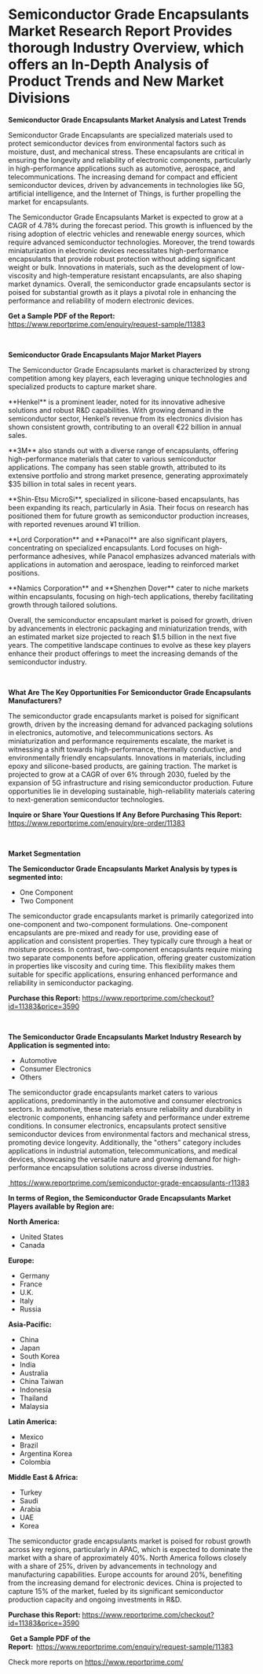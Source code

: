 <p><h1>Semiconductor Grade Encapsulants Market Research Report Provides thorough Industry Overview, which offers an In-Depth Analysis of Product Trends and New Market Divisions</h1></p><p><strong>Semiconductor Grade Encapsulants Market Analysis and Latest Trends</strong></p>
<p><p>Semiconductor Grade Encapsulants are specialized materials used to protect semiconductor devices from environmental factors such as moisture, dust, and mechanical stress. These encapsulants are critical in ensuring the longevity and reliability of electronic components, particularly in high-performance applications such as automotive, aerospace, and telecommunications. The increasing demand for compact and efficient semiconductor devices, driven by advancements in technologies like 5G, artificial intelligence, and the Internet of Things, is further propelling the market for encapsulants.</p><p>The Semiconductor Grade Encapsulants Market is expected to grow at a CAGR of 4.78% during the forecast period. This growth is influenced by the rising adoption of electric vehicles and renewable energy sources, which require advanced semiconductor technologies. Moreover, the trend towards miniaturization in electronic devices necessitates high-performance encapsulants that provide robust protection without adding significant weight or bulk. Innovations in materials, such as the development of low-viscosity and high-temperature resistant encapsulants, are also shaping market dynamics. Overall, the semiconductor grade encapsulants sector is poised for substantial growth as it plays a pivotal role in enhancing the performance and reliability of modern electronic devices.</p></p>
<p><strong>Get a Sample PDF of the Report:&nbsp;</strong> <a href="https://www.reportprime.com/enquiry/request-sample/11383?utm_campaign=3319&utm_medium=2&utm_source=Github&utm_content=ia&utm_term=20032025&utm_id=semiconductor-grade-encapsulants">https://www.reportprime.com/enquiry/request-sample/11383</a></p>
<p>&nbsp;</p>
<p><strong>Semiconductor Grade Encapsulants Major Market Players</strong></p>
<p><p>The Semiconductor Grade Encapsulants market is characterized by strong competition among key players, each leveraging unique technologies and specialized products to capture market share. </p><p>**Henkel** is a prominent leader, noted for its innovative adhesive solutions and robust R&D capabilities. With growing demand in the semiconductor sector, Henkel’s revenue from its electronics division has shown consistent growth, contributing to an overall €22 billion in annual sales. </p><p>**3M** also stands out with a diverse range of encapsulants, offering high-performance materials that cater to various semiconductor applications. The company has seen stable growth, attributed to its extensive portfolio and strong market presence, generating approximately $35 billion in total sales in recent years.</p><p>**Shin-Etsu MicroSi**, specialized in silicone-based encapsulants, has been expanding its reach, particularly in Asia. Their focus on research has positioned them for future growth as semiconductor production increases, with reported revenues around ¥1 trillion.</p><p>**Lord Corporation** and **Panacol** are also significant players, concentrating on specialized encapsulants. Lord focuses on high-performance adhesives, while Panacol emphasizes advanced materials with applications in automation and aerospace, leading to reinforced market positions.</p><p>**Namics Corporation** and **Shenzhen Dover** cater to niche markets within encapsulants, focusing on high-tech applications, thereby facilitating growth through tailored solutions.</p><p>Overall, the semiconductor encapsulant market is poised for growth, driven by advancements in electronic packaging and miniaturization trends, with an estimated market size projected to reach $1.5 billion in the next five years. The competitive landscape continues to evolve as these key players enhance their product offerings to meet the increasing demands of the semiconductor industry.</p></p>
<p>&nbsp;</p>
<p><strong>What Are The Key Opportunities For Semiconductor Grade Encapsulants Manufacturers?</strong></p>
<p><p>The semiconductor grade encapsulants market is poised for significant growth, driven by the increasing demand for advanced packaging solutions in electronics, automotive, and telecommunications sectors. As miniaturization and performance requirements escalate, the market is witnessing a shift towards high-performance, thermally conductive, and environmentally friendly encapsulants. Innovations in materials, including epoxy and silicone-based products, are gaining traction. The market is projected to grow at a CAGR of over 6% through 2030, fueled by the expansion of 5G infrastructure and rising semiconductor production. Future opportunities lie in developing sustainable, high-reliability materials catering to next-generation semiconductor technologies.</p></p>
<p><strong>Inquire or Share Your Questions If Any Before Purchasing This Report:</strong> <a href="https://www.reportprime.com/enquiry/pre-order/11383?utm_campaign=3319&utm_medium=2&utm_source=Github&utm_content=ia&utm_term=20032025&utm_id=semiconductor-grade-encapsulants">https://www.reportprime.com/enquiry/pre-order/11383</a></p>
<p>&nbsp;</p>
<p><strong>Market Segmentation</strong></p>
<p><strong>The Semiconductor Grade Encapsulants Market Analysis by types is segmented into:</strong></p>
<p><ul><li>One Component</li><li>Two Component</li></ul></p>
<p><p>The semiconductor grade encapsulants market is primarily categorized into one-component and two-component formulations. One-component encapsulants are pre-mixed and ready for use, providing ease of application and consistent properties. They typically cure through a heat or moisture process. In contrast, two-component encapsulants require mixing two separate components before application, offering greater customization in properties like viscosity and curing time. This flexibility makes them suitable for specific applications, ensuring enhanced performance and reliability in semiconductor packaging.</p></p>
<p><strong>Purchase this Report:&nbsp;</strong><a href="https://www.reportprime.com/checkout?id=11383&price=3590&utm_campaign=3319&utm_medium=2&utm_source=Github&utm_content=ia&utm_term=20032025&utm_id=semiconductor-grade-encapsulants">https://www.reportprime.com/checkout?id=11383&price=3590</a></p>
<p>&nbsp;</p>
<p><strong>The Semiconductor Grade Encapsulants Market Industry Research by Application is segmented into:</strong></p>
<p><ul><li>Automotive</li><li>Consumer Electronics</li><li>Others</li></ul></p>
<p><p>The semiconductor grade encapsulants market caters to various applications, predominantly in the automotive and consumer electronics sectors. In automotive, these materials ensure reliability and durability in electronic components, enhancing safety and performance under extreme conditions. In consumer electronics, encapsulants protect sensitive semiconductor devices from environmental factors and mechanical stress, promoting device longevity. Additionally, the "others" category includes applications in industrial automation, telecommunications, and medical devices, showcasing the versatile nature and growing demand for high-performance encapsulation solutions across diverse industries.</p></p>
<p><a href="https://www.reportprime.com/semiconductor-grade-encapsulants-r11383?utm_campaign=3319&utm_medium=2&utm_source=Github&utm_content=ia&utm_term=20032025&utm_id=semiconductor-grade-encapsulants">&nbsp;https://www.reportprime.com/semiconductor-grade-encapsulants-r11383</a></p>
<p><strong>In terms of Region, the Semiconductor Grade Encapsulants Market Players available by Region are:</strong></p>
<p>
    <p> <strong> North America: </strong>
        <ul>
            <li>United States</li>
            <li>Canada</li>
        </ul>
        </p> 
    <p> <strong> Europe: </strong>
        <ul>
            <li>Germany</li>
            <li>France</li>
            <li>U.K.</li>
            <li>Italy</li>
            <li>Russia</li>
        </ul>
        </p> 
    <p> <strong> Asia-Pacific: </strong>
        <ul>
            <li>China</li>
            <li>Japan</li>
            <li>South Korea</li>
            <li>India</li>
            <li>Australia</li>
            <li>China Taiwan</li>
            <li>Indonesia</li>
            <li>Thailand</li>
            <li>Malaysia</li>
        </ul>
        </p> 
    <p> <strong> Latin America: </strong>
        <ul>
            <li>Mexico</li>
            <li>Brazil</li>
            <li>Argentina Korea</li>
            <li>Colombia</li>
        </ul>
        </p> 
    <p> <strong> Middle East & Africa: </strong>
        <ul>
            <li>Turkey</li>
            <li>Saudi</li>
            <li>Arabia</li>
            <li>UAE</li>
            <li>Korea</li>
        </ul>
    </p>
    </p>
<p><p>The semiconductor grade encapsulants market is poised for robust growth across key regions, particularly in APAC, which is expected to dominate the market with a share of approximately 40%. North America follows closely with a share of 25%, driven by advancements in technology and manufacturing capabilities. Europe accounts for around 20%, benefiting from the increasing demand for electronic devices. China is projected to capture 15% of the market, fueled by its significant semiconductor production capacity and ongoing investments in R&D.</p></p>
<p><strong>Purchase this Report: </strong><a href="https://www.reportprime.com/checkout?id=11383&price=3590&utm_campaign=3319&utm_medium=2&utm_source=Github&utm_content=ia&utm_term=20032025&utm_id=semiconductor-grade-encapsulants">https://www.reportprime.com/checkout?id=11383&price=3590</a></p>
<p>&nbsp;<strong>Get a Sample PDF of the Report:&nbsp;&nbsp;</strong><a href="https://www.reportprime.com/enquiry/request-sample/11383?utm_campaign=3319&utm_medium=2&utm_source=Github&utm_content=ia&utm_term=20032025&utm_id=semiconductor-grade-encapsulants">https://www.reportprime.com/enquiry/request-sample/11383</a></p>
<p><strong></strong></p>
<p>Check more reports on <a href="https://www.reportprime.com/?utm_campaign=3319&utm_medium=2&utm_source=Github&utm_content=ia&utm_term=20032025&utm_id=semiconductor-grade-encapsulants">https://www.reportprime.com/</a></p>